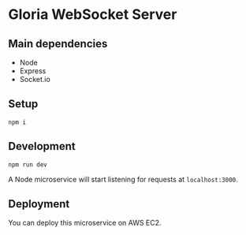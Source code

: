 # Gloria WebSocket Server

## Main dependencies

-   Node
-   Express
-   Socket.io

## Setup

    npm i

## Development

    npm run dev

A Node microservice will start listening for requests at `localhost:3000`.

## Deployment

You can deploy this microservice on AWS EC2.
